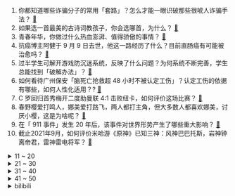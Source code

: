 1. 你都知道哪些诈骗分子的常用「套路」？怎么才能一眼识破那些很唬人诈骗手法？ [:link:](https://www.zhihu.com/question/485405656)
2. 如果选一首最美的古诗词教孩子，你会选哪首，为什么？ [:link:](https://www.zhihu.com/question/485281565)
3. 青春年华，你做过什么热血澎湃、值得骄傲的事情？ [:link:](https://www.zhihu.com/question/456957044)
4. 抗癌博主阿健于 9 月 9 日去世，他这一路经历了什么？目前直肠癌有可能被治愈吗？ [:link:](https://www.zhihu.com/question/484299537)
5. 过半学生可解开游戏防沉迷系统，反映了什么问题？为何系统不断完善，学生总能找到「破解办法」？ [:link:](https://www.zhihu.com/question/485659609)
6. 如何看待广州保安「脑死亡抢救超 48 小时不被认定工伤」？认定工伤的依据有哪些，如何人性化适用？? [:link:](https://www.zhihu.com/question/486131904)
7. C 罗回归首秀梅开二度助曼联 4:1 击败纽卡，如何评价这场比赛？ [:link:](https://www.zhihu.com/question/486264305)
8. 春野樱爱打鸣人，娜美爱打路飞，两人都打主角，但大多数人都喜欢娜美，讨厌小樱，这是为啥呢？ [:link:](https://www.zhihu.com/question/384613629)
9. 在「 911 事件」发生 20 年后，该事件对世界形势产生了哪些重大影响？ [:link:](https://www.zhihu.com/question/486100582)
10. 截止2021年9月，如何评价米哈游《原神》已知三神：风神巴巴托斯，岩神钟离帝君，雷神雷电将军？ [:link:](https://www.zhihu.com/question/485877356)
<details>
<summary>11 ~ 20</summary>

11. 说一说你至今还没谈恋爱的原因是什么? [:link:](https://www.zhihu.com/question/484257936)
12. 得了乙肝究竟意味着什么？ [:link:](https://www.zhihu.com/question/297114516)
13. 如何看待《披荆斩棘的哥哥》二公淘汰陈辉、欧阳靖和刘端端？ [:link:](https://www.zhihu.com/question/485941138)
14. 在小县城用车里程短，买新能源车划算吗？ [:link:](https://www.zhihu.com/question/464589825)
15. 孩子会感激牺牲型父母吗？ [:link:](https://www.zhihu.com/question/484341697)
16. 三星堆有多大？为什么这么久还没有发掘完？ [:link:](https://www.zhihu.com/question/450341787)
17. 如何评价湖人将马克·加索尔交易到灰熊，换来王哲林签约权？ [:link:](https://www.zhihu.com/question/486100069)
18. 你经历的最恐怖的瞬间是什么 ? [:link:](https://www.zhihu.com/question/459329916)
19. 午睡过久会有什么危害吗？ [:link:](https://www.zhihu.com/question/485433777)
20. 《脱口秀大会 4》第五期梁海源被淘汰，你觉得可惜吗？ [:link:](https://www.zhihu.com/question/485632641)
</details>
<details>
<summary>21 ~ 30</summary>

21. 5 名博士、 14 名硕士竞争 4 个武汉社区干事岗，为什么该职业竞争如此激烈？ [:link:](https://www.zhihu.com/question/485940883)
22. 《原神》和《阴阳师》哪个更肝? [:link:](https://www.zhihu.com/question/485799182)
23. 现在的扫地机器人性能参差不齐，你理想中的全能扫地机器人应该具备哪些特点？ [:link:](https://www.zhihu.com/question/485938390)
24. 现在买车，要不要把「智能」作为影响购车决策的重要因素? [:link:](https://www.zhihu.com/question/478413597)
25. 哪一瞬间让你的暗恋终止了？ [:link:](https://www.zhihu.com/question/485396302)
26. 如果《让子弹飞》中吃凉粉的是《战锤》系列中的人物，会怎么样？ [:link:](https://www.zhihu.com/question/484842499)
27. 临近中秋给领导送礼，除了月饼和大闸蟹送什么比较好？ [:link:](https://www.zhihu.com/question/484262360)
28. 黑石集团终止对 SOHO 中国收购要约，这意味着什么？还有哪些信息值得关注？ [:link:](https://www.zhihu.com/question/486009653)
29. 如何看待《游戏设计艺术》里的一句话：”你做的前十个游戏都是垃圾，所以赶紧做掉吧”？ [:link:](https://www.zhihu.com/question/480158402)
30. 如何看待陕西一男孩当街脚踹妈妈，保安制止反被孩子吼叫？监护人应如何对孩子进行家庭教育？ [:link:](https://www.zhihu.com/question/486099898)
</details>
<details>
<summary>31 ~ 40</summary>

31. 如何看待 iPhone 13 还未发布，就已经出现 iPhone 14 的爆料并称「十四香」？ [:link:](https://www.zhihu.com/question/485692205)
32. 有哪些好看的小说值得推荐一下？ [:link:](https://www.zhihu.com/question/453658677)
33. 戴尔推出首款便携显示器，国内官方售价 2999 元，有哪些亮点？ [:link:](https://www.zhihu.com/question/485221872)
34. 美团外卖公开骑手配送时间算法，预送达时间由时间点调为时间段，能否缓解骑手配送时间紧张问题？ [:link:](https://www.zhihu.com/question/485975381)
35. 姐弟恋一般谁更主动？ [:link:](https://www.zhihu.com/question/400714892)
36. 给你 100 万，这辈子都不能玩游戏，你愿意吗？ [:link:](https://www.zhihu.com/question/484314489)
37. 《英雄联盟》里有没有什么英雄可以在三个位置进行摇摆？ [:link:](https://www.zhihu.com/question/483284960)
38. 如何解读《咒怨》这部电影？这部电影单纯是为了吓人吗？ [:link:](https://www.zhihu.com/question/273544185)
39. 恒大财富被曝遭遇产品兑付风波，具体情况如何？有哪些信息值得关注？ [:link:](https://www.zhihu.com/question/486032930)
40. 中国队0:1不敌日本队后，国足还有多大的概率出线进入世界杯？ [:link:](https://www.zhihu.com/question/485421994)
</details>
<details>
<summary>41 ~ 50</summary>

41. 现在的研究生导师对研究生的期望值有多高？ [:link:](https://www.zhihu.com/question/483235638)
42. 如何评价由朱一龙、黄志忠、陈数、焦俊艳主演的电影《峰爆》？ [:link:](https://www.zhihu.com/question/456963116)
43. 如何评价《这！就是街舞》第四季第五期？（上、下）？ [:link:](https://www.zhihu.com/question/485579942)
44. 父母不支持的婚姻，是否真的结婚后会不幸福？ [:link:](https://www.zhihu.com/question/478977815)
45. 可以分享一句喜欢了很久的句子吗？ [:link:](https://www.zhihu.com/question/461392537)
46. 如何评价任嘉伦在电视剧《一生一世》中的表现？ [:link:](https://www.zhihu.com/question/484967566)
47. 初三该如何冲刺？ [:link:](https://www.zhihu.com/question/429390887)
48. 心理咨询的过程中，是来访者的诉求更重要，还是咨询师的方向更重要？ [:link:](https://www.zhihu.com/question/485456180)
49. 断桥铝窗户用哪个品牌比较好？国产的和进口的品质相差多不多？ [:link:](https://www.zhihu.com/question/20670770)
50. 读书不是唯一的出路？那读书的意义是什么? [:link:](https://www.zhihu.com/question/485688305)
</details><details>
<summary>bilibili</summary>

1. 史上最离谱随机挑战！居然随机到去小潮院长蹭饭...【第三期】 [:link:](//www.bilibili.com/video/BV1q34y1Q7Pu)
2. 耗时五天“佛跳墙”终于大功告成，金锅一开四伯感叹这辈子值了 [:link:](//www.bilibili.com/video/BV1634y1Q7Wr)
3. 好怪….再看一遍！【魔性剪辑#05】 [:link:](//www.bilibili.com/video/BV1pL411t7Qn)
4. 《 哎 呦 不 错 哦 》 [:link:](//www.bilibili.com/video/BV11g411V7jk)
5. 刘禹锡看完我们的大学宿舍，连夜删了《陋室铭》 [:link:](//www.bilibili.com/video/BV16Q4y1y7Zo)
6. 用1000个bug来还原黄金矿工!#4 [:link:](//www.bilibili.com/video/BV1bQ4y1y7x3)
7. 【时代少年团】《朱雀》MV [:link:](//www.bilibili.com/video/BV1Pg41157dv)
8. 《笔战一哥2》 [:link:](//www.bilibili.com/video/BV1mM4y1G7S6)
9. 爷累了 重开！ [:link:](//www.bilibili.com/video/BV1Yq4y1N7ir)
10. 关注乡村教育 关注留守儿童 [:link:](//www.bilibili.com/video/BV1uq4y1f7iD)
<details>
<summary>11 ~ 20</summary>

11. 课 后 请 勿 对 对 子 3.0 ！！！【第二季】 [:link:](//www.bilibili.com/video/BV1jA411F7uQ)
12. 遊生夢死 (Yuseiboushi)  - Eve MV [:link:](//www.bilibili.com/video/BV1Th411p7jY)
13. 顶级画质 [:link:](//www.bilibili.com/video/BV1hb4y1279R)
14. 《明日方舟》主线【风暴瞭望】开放 限时纪念活动宣传pv [:link:](//www.bilibili.com/video/BV1gA411F7s4)
15. 【毕导】如何冲出没有奶豆豆的完美牛奶？冲完后，我悟透了…… [:link:](//www.bilibili.com/video/BV1RL4y1h7mz)
16. 帅小伙弄来一台商用煎饼果子机，自制煎饼果子，这味道可以开店了！ [:link:](//www.bilibili.com/video/BV1Fq4y1f7PZ)
17. 【医学博士】舍友总打呼噜怎么办？I 打呼噜正威胁你的生命 [:link:](//www.bilibili.com/video/BV1DL4y1h7u7)
18. 凶手竟是我自己 [:link:](//www.bilibili.com/video/BV1Yq4y1Z7Rj)
19. “你这样子对得起消费者？”成都市市场监管局突查外卖排行榜门店 [:link:](//www.bilibili.com/video/BV1Z64y1h7hn)
20. 巨大帝王蟹，脚比我手臂还粗，烤蟹腿吃一个就饱了 [:link:](//www.bilibili.com/video/BV1Mb4y1U7yo)
</details>
<details>
<summary>21 ~ 30</summary>

21. 真，真熊猫人？ [:link:](//www.bilibili.com/video/BV1B34y1Q7f7)
22. 【让学】让子弹飞最难解的隐喻：为何把张麻子画成“朱元璋”？姜文电影中朱元璋画像的历史意涵和文化解读 [:link:](//www.bilibili.com/video/BV1gq4y1U7Gv)
23. 向特权阶级进攻的人，为什么都逃不了被清算的命运？【乌鸦校尉】 [:link:](//www.bilibili.com/video/BV1YQ4y1y7fN)
24. 熬夜的好处，你知道的太晚了 [:link:](//www.bilibili.com/video/BV1wM4y1G7J1)
25. 【暴走大事件第八季】16 娱乐主播变身反诈骗推广达人，神秘天书预言亚特兰蒂斯大危机（蓝） [:link:](//www.bilibili.com/video/BV1hb4y1279v)
26. “当美食up主这么多年，就没吃过这么硬核的早餐！” [:link:](//www.bilibili.com/video/BV1uU4y1N7HE)
27. “再闯”美国生物实验室！“病毒狂人”竟是预言家？｜溯源美国 [:link:](//www.bilibili.com/video/BV1rq4y1N7zV)
28. 鬼工球，我国的非遗，当年日本作假在万国博览会模仿被揭穿，国粹的精华技艺，曾经惊艳了世界 [:link:](//www.bilibili.com/video/BV1nA411F7e2)
29. 大力《你幸福就好》周杰伦25秒前奏新歌续写 [:link:](//www.bilibili.com/video/BV1ZQ4y167Bf)
30. 展示我这些年来做的部分笔记 [:link:](//www.bilibili.com/video/BV14M4y1g76T)
</details>
<details>
<summary>31 ~ 40</summary>

31. 【不止游戏】游戏和电影中的军事工事，究竟是如何抵御敌人进攻的？ [:link:](//www.bilibili.com/video/BV1aP4y1Y7LV)
32. 屏幕有后坐 打枪更快乐 [:link:](//www.bilibili.com/video/BV18v411w7X4)
33. 价格高达四位数，牛排届的天花板，外脆里嫩汁水饱满【凭啥这么贵ep33-莫尔顿】 [:link:](//www.bilibili.com/video/BV13A411F7Lo)
34. 《B 站 最 惨 官 方 现 状》 [:link:](//www.bilibili.com/video/BV1Cf4y1J7ZT)
35. ⚡吸 一 吸⚡ [:link:](//www.bilibili.com/video/BV12L4y1Y7o7)
36. 为什么很多人看好外国人而否认我们自己人呢？ [:link:](//www.bilibili.com/video/BV1B64y1h7bZ)
37. 14年前的动画神作因为质量太高，太烧钱，没钱做到大结局？中华小子出续作！12分钟带你了解和回忆《中华小子》 [:link:](//www.bilibili.com/video/BV1uQ4y1r7wc)
38. 各种类型的监考老师 [:link:](//www.bilibili.com/video/BV1744y1h7CM)
39. 爱，冰冰和机器人 [:link:](//www.bilibili.com/video/BV1kM4y1G7Cq)
40. 九种语言版《Despacito》！九种方式演示舌头没了！ [:link:](//www.bilibili.com/video/BV1z3411q7CA)
</details>
<details>
<summary>41 ~ 50</summary>

41. 《约战》第四季PV发布 [:link:](//www.bilibili.com/video/BV1uf4y1P7AT)
42. 代入感极强！日军入侵广州，百姓忍辱偷生！9.3分港产抗日剧《义海豪情》P8 [:link:](//www.bilibili.com/video/BV1gf4y1P7r1)
43. 吴莫愁：关于退出娱乐圈三年的解释 [:link:](//www.bilibili.com/video/BV1Hh411p7nS)
44. " 我们会结婚吗 会在同一个房间醒来吗 你会让我枕着你的手臂睡觉吗 你会使劲把我搂在怀里吗 你会一直爱我吗 " [:link:](//www.bilibili.com/video/BV1Aq4y1S79Z)
45. 《原神》线上音乐会预告-第二期 [:link:](//www.bilibili.com/video/BV1hf4y1P7mK)
46. 我 晒 干 了 酱 油 [:link:](//www.bilibili.com/video/BV1KQ4y1r7EE)
47. 粉丝1500公里寄来的一台3kw发电机，说是他老丈人的，叫我尽力修好，我花了两天，最后发的电比新的都高100瓦。 [:link:](//www.bilibili.com/video/BV1WU4y1P74Q)
48. 还是芦荟店的芦荟汁干净又卫生啊！ [:link:](//www.bilibili.com/video/BV1Lb4y127dj)
49. 【low君】《周生如故》：如果这部剧不虐的话，它还是很甜的。 [:link:](//www.bilibili.com/video/BV1Xh411H7Du)
50. 普通人五官不变，微调2个小细节，告别土气变精致！ [:link:](//www.bilibili.com/video/BV1t3411q7po)
</details>
<details>
<summary>51 ~ 60</summary>

51. 【勿忘】全网最全讲述，三鹿奶粉事件 [:link:](//www.bilibili.com/video/BV1LQ4y1y7SG)
52. 93岁乡村教师英文发音堪比播音腔 [:link:](//www.bilibili.com/video/BV1k3411q7ig)
53. 新学期..被熊孩子忽悠穿奥特曼去接他放学.结果居然是整蛊我！ [:link:](//www.bilibili.com/video/BV1FL4y1a7Cn)
54. 个个身怀绝技！十月新番扫雷推荐！ [:link:](//www.bilibili.com/video/BV1cf4y1n7bw)
55. 当你可以在MC里控制他人，使其「暴露本性」！? [:link:](//www.bilibili.com/video/BV1LQ4y1r7bk)
56. BLACKPINK LISA Solo出道曲LALISA MV+首舞台公开 [:link:](//www.bilibili.com/video/BV1zL411t7Hq)
57. 告别低颅顶/高颧骨/扁头！8个压箱底发型小技巧 | 手残必看！氛围感随手拈来！ [:link:](//www.bilibili.com/video/BV16q4y1Z7sA)
58. 堪比特效大片！跨越3000公里，带你看放慢1300倍下的闪电⚡️⚡️ [:link:](//www.bilibili.com/video/BV1XP4y1a7EP)
59. 【Wallpaper Engine】万张壁纸中挑选出一众神仙动态壁纸，只为美哭你！ [:link:](//www.bilibili.com/video/BV1Xf4y1J7MV)
60. 当你被锋利25的猎人追杀！ [:link:](//www.bilibili.com/video/BV1yq4y1Z7ad)
</details>
<details>
<summary>61 ~ 70</summary>

61. 试喝对比几万元一瓶的82年拉图和7000元一瓶的普通拉图有什么区别？ [:link:](//www.bilibili.com/video/BV1r64y1h7ve)
62. B站的小学生是怎样学习的？ [:link:](//www.bilibili.com/video/BV14v411w743)
63. 老E教你如何在五星级酒店里练就铁头功！ [:link:](//www.bilibili.com/video/BV1TA411F7xw)
64. 耗时3个月，还原山水画中走出的绝美中国菜。 [:link:](//www.bilibili.com/video/BV1cg411c7TC)
65. 这人放到现在也是个百大up主 [:link:](//www.bilibili.com/video/BV12L4y1h74E)
66. 今天，纪念一代伟人毛泽东 [:link:](//www.bilibili.com/video/BV1SL4y1h7Yt)
67. 泰拉瑞亚 萌新生存 5 [:link:](//www.bilibili.com/video/BV1SL4y1h7H4)
68. 我创造了一键三连的世界！ [:link:](//www.bilibili.com/video/BV1GA411F7NX)
69. 有山先生受山东卫视邀请，成为国学讲师！！ [:link:](//www.bilibili.com/video/BV1nQ4y1y7AR)
70. 同学们，今天耽误大家三分钟… [:link:](//www.bilibili.com/video/BV1tq4y1N7Ka)
</details>
<details>
<summary>71 ~ 80</summary>

71. 房东的猫《云烟成雨》+《今天是星期几》+《New Boy》 [:link:](//www.bilibili.com/video/BV1hQ4y1y77X)
72. 【瑞克与莫蒂】#177第五季大结局分析与彩蛋（第三部分：全五季全时间线所有剧情深度整理） [:link:](//www.bilibili.com/video/BV1iq4y1N7RT)
73. 【罗翔】什么叫“好学生”？学生最需要做好哪些事情？-直播回放 [:link:](//www.bilibili.com/video/BV1E44y1h7ze)
74. 有用又有趣的网站 了解一下? [:link:](//www.bilibili.com/video/BV1VQ4y1y7Hb)
75. 马尔福少爷给B站巫师送礼物 | 哈利波特魔法觉醒开学了！ [:link:](//www.bilibili.com/video/BV1NQ4y1y72U)
76. 花57元试吃用料超豪华的煲仔饭！肉比饭还多，一份就吃撑了…… [:link:](//www.bilibili.com/video/BV1Yf4y1J7NR)
77. 这买的也太爽了吧！ [:link:](//www.bilibili.com/video/BV1Th411p782)
78. 华农兄弟：荒地动工，叫了一台挖机，把杂草先清理一下 [:link:](//www.bilibili.com/video/BV1Kf4y1n7mC)
79. 晚上在家背着书包练习走路，竟然是为了不让妈妈抱得辛苦，自己走 [:link:](//www.bilibili.com/video/BV1Mg411c7BY)
80. 凌晨三点！海底捞干饭！ [:link:](//www.bilibili.com/video/BV1tU4y1P75n)
</details>
<details>
<summary>81 ~ 90</summary>

81. 你老师还是你老师！ [:link:](//www.bilibili.com/video/BV1VQ4y1y7hV)
82. 拳头大的熟醉虾，比红烧肉还香，和邻桌小伙伴分享美味～无广试吃员/美食探店 [:link:](//www.bilibili.com/video/BV1rM4y1G7Ad)
83. 谭sir首谈《谭谈交通》停播的真实原因。“我要是圆滑，我早就在天空自由翱翔了。”【破圈相对论Ep01】 [:link:](//www.bilibili.com/video/BV1av411P7yH)
84. 不服死刑？！7条人命，20年伪装逃亡，女魔劳荣枝案全复盘 [:link:](//www.bilibili.com/video/BV1eq4y1Z7HT)
85. 美国种族屠杀？西部淘金？要素过多的这款游戏值得2005的年度最佳吗？ [:link:](//www.bilibili.com/video/BV1n3411q7U6)
86. 人声演绎90后刻在DNA里的主题曲，眼睛瞪得像______！【MayTree五月树】 [:link:](//www.bilibili.com/video/BV1Kq4y1f74g)
87. 26岁女孩，苦练武术20年，一身硬功夫，无人敢娶，只好比武招亲，谁要打赢她，嫁给谁 [:link:](//www.bilibili.com/video/BV1WP4y1Y7PB)
88. 【名场面】高晓松那些年都说啥了 [:link:](//www.bilibili.com/video/BV15v411w7ek)
89. 青 莲 地 心 火 [:link:](//www.bilibili.com/video/BV1CQ4y1y7V8)
90. 瓜 樣 年 華 [:link:](//www.bilibili.com/video/BV1LL411x7Vn)
</details>
<details>
<summary>91 ~ 100</summary>

91. 少女的娇羞，谁能不心动呢？【折枝花满衣】原创编舞 [:link:](//www.bilibili.com/video/BV1yq4y1N7rq)
92. 一个困扰科学家的古老谜题：为什么意大利面不能折成两段？ [:link:](//www.bilibili.com/video/BV1jP4y1Y7BE)
93. 实 用 防 身 术 3.0 🔪 [:link:](//www.bilibili.com/video/BV1wf4y1P7RG)
94. 拒不防疫，种族歧视，国家污蔑，污名警察，哪来的回哪去。 [:link:](//www.bilibili.com/video/BV1yq4y1Z73D)
95. 【科学八卦史】一个精神病医生是怎么酿成近代最大医学惨剧的 [:link:](//www.bilibili.com/video/BV1vQ4y1y7bW)
96. 【瞎拍日记_02】黑Saber拍摄VLOG！ [:link:](//www.bilibili.com/video/BV12f4y1J7BK)
97. 《二命雷神玩家现状》 [:link:](//www.bilibili.com/video/BV1VL411x7jH)
98. 「原神」时光背面的我 [:link:](//www.bilibili.com/video/BV1bq4y1Z7Zv)
99. 警察执行任务，发现村民家里有个大米缸，一掏全家死刑 [:link:](//www.bilibili.com/video/BV1QM4y1G7oG)
100. 此曲献给不想活了的你 [:link:](//www.bilibili.com/video/BV13Q4y117A8)
</details></details>